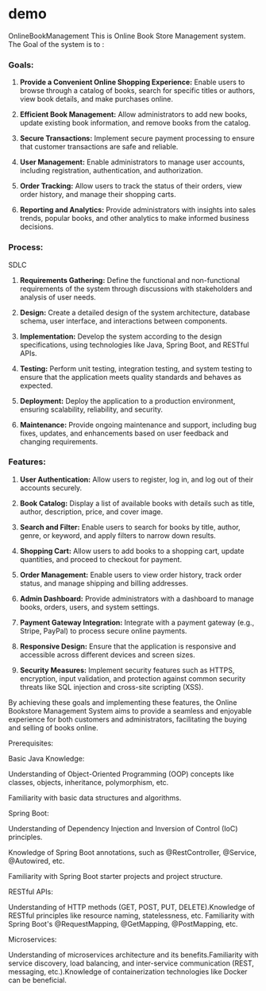 # demo
 OnlineBookManagement
This is Online Book Store Management system.
The Goal of the system is to :
### Goals:

1. **Provide a Convenient Online Shopping Experience:** Enable users to browse through a catalog of books, search for specific titles or authors, view book details, and make purchases online.

2. **Efficient Book Management:** Allow administrators to add new books, update existing book information, and remove books from the catalog.

3. **Secure Transactions:** Implement secure payment processing to ensure that customer transactions are safe and reliable.

4. **User Management:** Enable administrators to manage user accounts, including registration, authentication, and authorization.

5. **Order Tracking:** Allow users to track the status of their orders, view order history, and manage their shopping carts.

6. **Reporting and Analytics:** Provide administrators with insights into sales trends, popular books, and other analytics to make informed business decisions.

### Process:

SDLC

1. **Requirements Gathering:** Define the functional and non-functional requirements of the system through discussions with stakeholders and analysis of user needs.

2. **Design:** Create a detailed design of the system architecture, database schema, user interface, and interactions between components.

3. **Implementation:** Develop the system according to the design specifications, using technologies like Java, Spring Boot, and RESTful APIs.

4. **Testing:** Perform unit testing, integration testing, and system testing to ensure that the application meets quality standards and behaves as expected.

5. **Deployment:** Deploy the application to a production environment, ensuring scalability, reliability, and security.

6. **Maintenance:** Provide ongoing maintenance and support, including bug fixes, updates, and enhancements based on user feedback and changing requirements.

### Features:

1. **User Authentication:** Allow users to register, log in, and log out of their accounts securely.

2. **Book Catalog:** Display a list of available books with details such as title, author, description, price, and cover image.

3. **Search and Filter:** Enable users to search for books by title, author, genre, or keyword, and apply filters to narrow down results.

4. **Shopping Cart:** Allow users to add books to a shopping cart, update quantities, and proceed to checkout for payment.

5. **Order Management:** Enable users to view order history, track order status, and manage shipping and billing addresses.

6. **Admin Dashboard:** Provide administrators with a dashboard to manage books, orders, users, and system settings.

7. **Payment Gateway Integration:** Integrate with a payment gateway (e.g., Stripe, PayPal) to process secure online payments.

8. **Responsive Design:** Ensure that the application is responsive and accessible across different devices and screen sizes.

9. **Security Measures:** Implement security features such as HTTPS, encryption, input validation, and protection against common security threats like SQL injection and cross-site scripting (XSS).

By achieving these goals and implementing these features, the Online Bookstore Management System aims to provide a seamless and enjoyable experience for both customers and administrators, facilitating the buying and selling of books online.

Prerequisites:

Basic Java Knowledge:

Understanding of Object-Oriented Programming (OOP) concepts like classes, objects, inheritance, polymorphism, etc.

Familiarity with basic data structures and algorithms.

Spring Boot:

Understanding of Dependency Injection and Inversion of Control (IoC) principles.

Knowledge of Spring Boot annotations, such as @RestController, @Service, @Autowired, etc.

Familiarity with Spring Boot starter projects and project structure.

RESTful APIs:

Understanding of HTTP methods (GET, POST, PUT, DELETE).Knowledge of RESTful principles like resource naming, statelessness, etc. Familiarity with Spring Boot's @RequestMapping, @GetMapping, @PostMapping, etc.

Microservices:

Understanding of microservices architecture and its benefits.Familiarity with service discovery, load balancing, and inter-service communication (REST, messaging, etc.).Knowledge of containerization technologies like Docker can be beneficial.